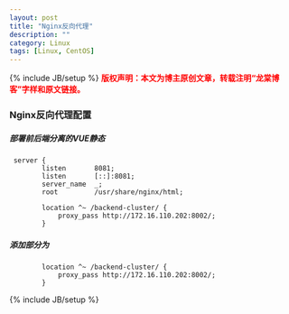 ```yaml
---
layout: post
title: "Nginx反向代理"
description: ""
category: Linux
tags: [Linux, CentOS]
---
```

{% include JB/setup %}
**<font color="red">版权声明：本文为博主原创文章，转载注明“龙棠博客”字样和原文链接。</font>**

### Nginx反向代理配置

##### 部署前后端分离的VUE静态
```
 server {
        listen       8081;
        listen       [::]:8081;
        server_name  _;
        root         /usr/share/nginx/html;

        location ^~ /backend-cluster/ {
            proxy_pass http://172.16.110.202:8002/;
        }
```

##### 添加部分为
```
        location ^~ /backend-cluster/ {
            proxy_pass http://172.16.110.202:8002/;
        }
```

{% include JB/setup %}